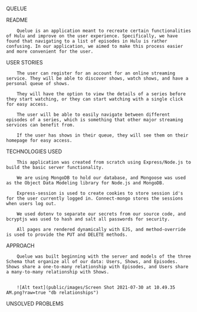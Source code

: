 QUELUE

   README

        Quelue is an application meant to recreate certain functionalities of Hulu and improve on the user experience. Specifically, we have found that navigating to a list of episodes in Hulu is rather confusing. In our application, we aimed to make this process easier and more convenient for the user.
   
   USER STORIES

        The user can register for an account for an online streaming service. They will be able to discover shows, watch shows, and have a personal queue of shows. 
        
        They will have the option to view the details of a series before they start watching, or they can start watching with a single click for easy access. 
        
        The user will be able to easily navigate between different episodes of a series, which is something that other major streaming services can benefit from.

        If the user has shows in their queue, they will see them on their homepage for easy access.

   TECHNOLOGIES USED

        This application was created from scratch using Express/Node.js to build the basic server functionality. 
        
        We are using MongoDB to hold our database, and Mongoose was used as the Object Data Modeling library for Node.js and MongoDB. 
        
        Express-session is used to create cookies to store session id's for the user currently logged in. Connect-mongo stores the sessions when users log out. 
        
        We used dotenv to separate our secrets from our source code, and bcryptjs was used to hash and salt all passwords for security. 
        
        All pages are rendered dynamically with EJS, and method-override is used to provide the PUT and DELETE methods.

   APPROACH
        
        Quelue was built beginning with the server and models of the three Schema that organize all of our data: Users, Shows, and Episodes. Shows share a one-to-many relationship with Episodes, and Users share a many-to-many relationship with Shows.

        
        ![Alt text](public/images/Screen Shot 2021-07-30 at 10.49.35 AM.png?raw=true "db relationships")



   UNSOLVED PROBLEMS


